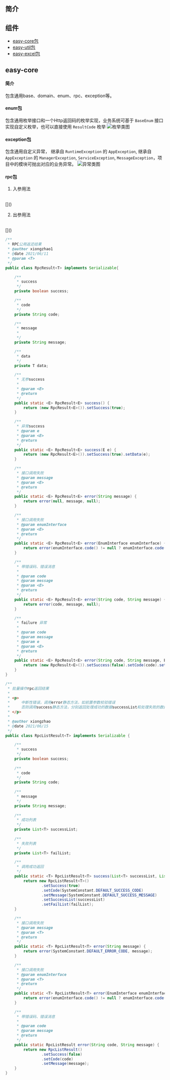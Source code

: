 ## 简介

## 组件
* [easy-core包](https://git.jd.com/b-gms/bgms-common/wikis/%E9%87%91%E9%BC%8Ecore%E5%8C%85)
* [easy-util包](https://git.jd.com/b-gms/bgms-common/wikis/%E9%87%91%E9%BC%8Erpc%E5%8C%85)
* [easy-excel包]()

## easy-core
#### 简介
包含通用base、domain、enum、rpc、exception等。
#### enum包
包含通用枚举接口和一个Http返回码的枚举实现，业务系统可基于 `BaseEnum` 接口实现自定义枚举，也可以直接使用 `ResultCode` 枚举
![枚举类图](https://github.com/xiongzhao1217/markdown-photos/blob/master/easy-framework/enum.png)
#### exception包
包含通用自定义异常， 继承自 `RuntimeException` 的 `AppException`, 继承自 `AppException` 的 `ManagerException`, `ServiceException`, `MessageException`，项目中的模块可抛出对应的业务异常。
![异常类图](https://github.com/xiongzhao1217/markdown-photos/blob/master/easy-framework/exception.png?raw=true)
#### rpc包
1. 入参用法
<br>
[]()

2. 出参用法
<br>
[]()

```java
/**
 * RPC公用返还结果
 * @author xiongzhao1
 * @date 2021/06/11
 * @param <T>
 */
public class RpcResult<T> implements Serializable{

	/**
	 * success
	 */
	private boolean success;

	/**
	 * code
	 */
	private String code;

	/**
	 * message
	 *
	 */
	private String message;

	/**
	 * data
	 */
	private T data;

	/**
	 * 无参success
	 *
	 * @param <E>
	 * @return
	 */
	public static <E> RpcResult<E> success() {
		return (new RpcResult<E>()).setSuccess(true);
	}

	/**
	 * 异常success
	 * @param e
	 * @param <E>
	 * @return
	 */
	public static <E> RpcResult<E> success(E e) {
		return (new RpcResult<E>()).setSuccess(true).setData(e);
	}

	/**
	 * 接口调用失败
	 * @param message
	 * @param <E>
	 * @return
	 */
	public static <E> RpcResult<E> error(String message) {
		return error(null, message, null);
	}

	/**
	 * 接口调用失败
	 * @param enumInterface
	 * @param <E>
	 * @return
	 */
	public static <E> RpcResult<E> error(EnumInterface enumInterface) {
		return error(enumInterface.code() != null ? enumInterface.code().toString() : null, enumInterface.getMessage(), null);
	}

	/**
	 * 带错误码、错误消息
	 *
	 * @param code
	 * @param message
	 * @param <E>
	 * @return
	 */
	public static <E> RpcResult<E> error(String code, String message) {
		return error(code, message, null);
	}

	/**
	 * failure 异常
	 *
	 * @param code
	 * @param message
	 * @param e
	 * @param <E>
	 * @return
	 */
	public static <E> RpcResult<E> error(String code, String message, E e) {
		return (new RpcResult<E>()).setSuccess(false).setCode(code).setMessage(message).setData(e);
	}
}
```

```java
/**
 * 批量操作rpc返回结果
 *
 * <p>
 *     中断性错误，调用error静态方法，如前置参数校验错误
 *     否则调用success静态方法，分别返回处理成功的数据successList和处理失败的数据failList
 * </p>
 *
 * @author xiongzhao
 * @date 2021/06/15
 */
public class RpcListResult<T> implements Serializable {

    /**
     * success
     */
    private boolean success;
    
    /**
     * code
     */
    private String code;
    
    /**
     * message
     */
    private String message;
    
    /**
     * 成功列表
     */
    private List<T> successList;
    
    /**
     * 失败列表
     */
    private List<T> failList;

    /**
     * 调用成功返回
     */
    public static <T> RpcListResult<T> success(List<T> successList, List<T> failList) {
        return new RpcListResult<T>()
                .setSuccess(true)
                .setCode(SystemConstant.DEFAULT_SUCCESS_CODE)
                .setMessage(SystemConstant.DEFAULT_SUCCESS_MESSAGE)
                .setSuccessList(successList)
                .setFailList(failList);
    }

    /**
     * 接口调用失败
     * @param message
     * @param <T>
     * @return
     */
    public static <T> RpcListResult<T> error(String message) {
        return error(SystemConstant.DEFAULT_ERROR_CODE, message);
    }

    /**
     * 接口调用失败
     * @param enumInterface
     * @param <T>
     * @return
     */
    public static <T> RpcListResult<T> error(EnumInterface enumInterface) {
        return error(enumInterface.code() != null ? enumInterface.code().toString() : null, enumInterface.getMessage());
    }

    /**
     * 带错误码、错误消息
     *
     * @param code
     * @param message
     * @return
     */
    public static RpcListResult error(String code, String message) {
        return new RpcListResult()
                .setSuccess(false)
                .setCode(code)
                .setMessage(message);
    }
}
```
